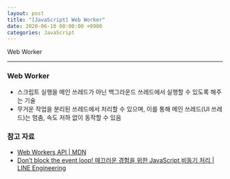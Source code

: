 ```yaml
---
layout: post
title: "[JavaScript] Web Worker"
date: 2020-06-10 00:00:00 +0900
categories: JavaScript
---
```


Web Worker

---

### Web Worker

- 스크립트 실행을 메인 쓰레드가 아닌 백그라운드 쓰레드에서 실행할 수 있도록 해주는 기술
- 무거운 작업을 분리된 쓰레드에서 처리할 수 있으며, 이를 통해 메인 쓰레드(UI 쓰레드)는 멈춤, 속도 저하 없이 동작할 수 있음

### 참고 자료

- [Web Workers API \| MDN](https://developer.mozilla.org/ko/docs/Web/API/Web_Workers_API)
- [Don’t block the event loop! 매끄러운 경험을 위한 JavaScript 비동기 처리 \| LINE Engineering](https://engineering.linecorp.com/ko/blog/dont-block-the-event-loop/)
